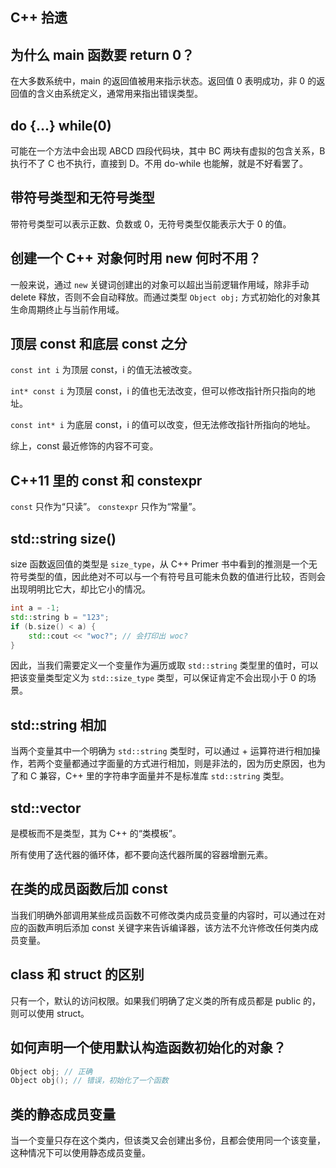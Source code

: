 ## C++ 拾遗

## 为什么 main 函数要 return 0？
在大多数系统中，main 的返回值被用来指示状态。返回值 0 表明成功，非 0 的返回值的含义由系统定义，通常用来指出错误类型。

## do {...} while(0)
可能在一个方法中会出现 ABCD 四段代码块，其中 BC 两块有虚拟的包含关系，B 执行不了 C 也不执行，直接到 D。不用 do-while 也能解，就是不好看罢了。

## 带符号类型和无符号类型
带符号类型可以表示正数、负数或 0，无符号类型仅能表示大于 0 的值。

## 创建一个 C++ 对象何时用 new 何时不用？
一般来说，通过 `new` 关键词创建出的对象可以超出当前逻辑作用域，除非手动 delete 释放，否则不会自动释放。而通过类型 `Object obj;` 方式初始化的对象其生命周期终止与当前作用域。

## 顶层 const 和底层 const 之分
`const int i` 为顶层 const，i 的值无法被改变。

`int* const i` 为顶层 const，i 的值也无法改变，但可以修改指针所只指向的地址。

`const int* i` 为底层 const，i 的值可以改变，但无法修改指针所指向的地址。

综上，const 最近修饰的内容不可变。

## C++11 里的 const 和 constexpr
`const` 只作为“只读”。
`constexpr` 只作为“常量”。

## std::string size()
size 函数返回值的类型是 `size_type`，从 C++ Primer 书中看到的推测是一个无符号类型的值，因此绝对不可以与一个有符号且可能未负数的值进行比较，否则会出现明明比它大，却比它小的情况。

```c++
int a = -1;
std::string b = "123";
if (b.size() < a) {
    std::cout << "woc?"; // 会打印出 woc?
}
```

因此，当我们需要定义一个变量作为遍历或取 `std::string` 类型里的值时，可以把该变量类型定义为 `std::size_type` 类型，可以保证肯定不会出现小于 0 的场景。

## std::string 相加
当两个变量其中一个明确为 `std::string` 类型时，可以通过 + 运算符进行相加操作，若两个变量都通过字面量的方式进行相加，则是非法的，因为历史原因，也为了和 C 兼容，C++ 里的字符串字面量并不是标准库 `std::string` 类型。  

## std::vector
是模板而不是类型，其为 C++ 的“类模板”。

所有使用了迭代器的循环体，都不要向迭代器所属的容器增删元素。

## 在类的成员函数后加 const
当我们明确外部调用某些成员函数不可修改类内成员变量的内容时，可以通过在对应的函数声明后添加 const 关键字来告诉编译器，该方法不允许修改任何类内成员变量。

## class 和 struct 的区别
只有一个，默认的访问权限。如果我们明确了定义类的所有成员都是 public 的，则可以使用 struct。

## 如何声明一个使用默认构造函数初始化的对象？
```c++
Object obj; // 正确
Object obj(); // 错误，初始化了一个函数
```

## 类的静态成员变量
当一个变量只存在这个类内，但该类又会创建出多份，且都会使用同一个该变量，这种情况下可以使用静态成员变量。

